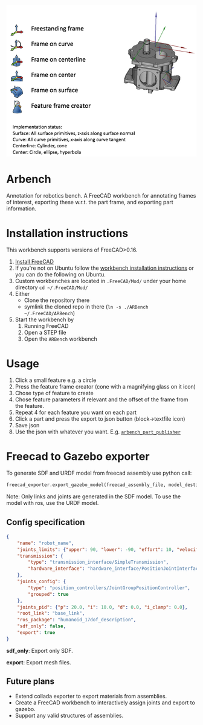 ![implementation preview](https://raw.githubusercontent.com/mahaarbo/ARBench/master/UI/icons/github_preview.png)
# Arbench
Annotation for robotics bench. A FreeCAD workbench for annotating frames of interest, exporting these w.r.t. the part frame, and exporting part information.

# Installation instructions
This workbench supports versions of FreeCAD>0.16.

1. [Install FreeCAD](https://www.freecadweb.org/wiki/Installing)
2. If you're not on Ubuntu follow the [workbench installation instructions](https://www.freecadweb.org/wiki/How_to_install_additional_workbenches) or you can do the following on Ubuntu.
3. Custom workbenches are located in `.FreeCAD/Mod/` under your home directory
`cd ~/.FreeCAD/Mod/`
3. Either
   - Clone the repository there
   - symlink the cloned repo in there (`ln -s ./ARBench ~/.FreeCAD/ARBench`)
4. Start the workbench by
   1. Running FreeCAD
   2. Open a STEP file
   3. Open the `ARBench` workbench

# Usage

1. Click a small feature e.g. a circle
2. Press the feature frame creator (cone with a magnifying glass on it icon)
3. Chose type of feature to create
4. Chose feature parameters if relevant and the offset of the frame from the feature.
5. Repeat 4 for each feature you want on each part
6. Click a part and press the export to json button (block->textfile icon)
7. Save json
8. Use the json with whatever you want. E.g. [`arbench_part_publisher`](https://github.com/mahaarbo/arbench_part_publisher)


# Freecad to Gazebo exporter

To generate SDF and URDF model from freecad assembly use python call:

```python
freecad_exporter.export_gazebo_model(freecad_assembly_file, model_destination_folder, config)
```
Note: Only links and joints are generated in the SDF model. To use the model with ros, use the URDF model.

## Config specification
```json
{
    "name": "robot_name",
    "joints_limits": {"upper": 90, "lower": -90, "effort": 10, "velocity": 5},
    "transmission": {
        "type": "transmission_interface/SimpleTransmission",
        "hardware_interface": "hardware_interface/PositionJointInterface"
    },
    "joints_config": {
        "type": "position_controllers/JointGroupPositionController",
        "grouped": true
    },
    "joints_pid": {"p": 20.0, "i": 10.0, "d": 0.0, "i_clamp": 0.0},
    "root_link": "base_link",
    "ros_package": "humanoid_17dof_description",
    "sdf_only": false,
    "export": true
}
```

**sdf_only**: Export only SDF.

**export**: Export mesh files.

## Future plans
* Extend collada exporter to export materials from assemblies.
* Create a FreeCAD workbench to interactively assign joints and export to gazebo.
* Support any valid structures of assemblies.
